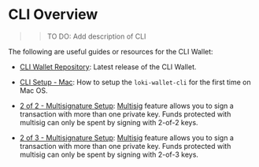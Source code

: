 # CLI Overview
>> TO DO: Add description of CLI

The following are useful guides or resources for the CLI Wallet:

- [CLI Wallet Repository](https://github.com/loki-project/loki/releases): Latest release of the CLI Wallet.

- [CLI Setup - Mac](loki-wallet-cliMacSetup.md): How to setup the `loki-wallet-cli` for the first time on Mac OS.

- [2 of 2 - Multisignature Setup](2of2Multisig.md): [Multisig](../Multisigniture.md) feature allows you to sign a transaction with more than one private key. Funds protected with multisig can only be spent by signing with 2-of-2 keys.

- [2 of 3 - Multisignature Setup](2of3Multisig.md): [Multisig](../Multisigniture.md) feature allows you to sign a transaction with more than one private key. Funds protected with multisig can only be spent by signing with 2-of-3 keys.

